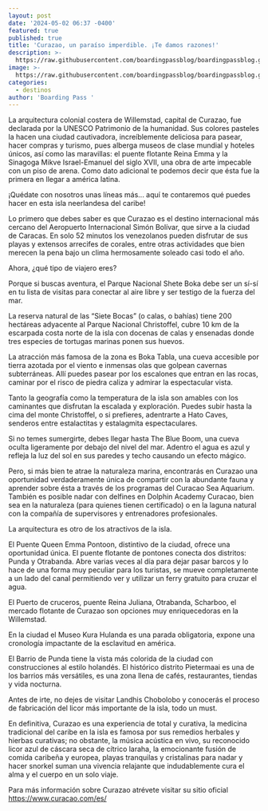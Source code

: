 ```yaml
---
layout: post
date: '2024-05-02 06:37 -0400'
featured: true
published: true
title: 'Curazao, un paraíso imperdible. ¡Te damos razones!'
description: >-
  https://raw.githubusercontent.com/boardingpassblog/boardingpassblog.github.io/main/assets/images/Willemstad-Curacao.jpg
image: >-
  https://raw.githubusercontent.com/boardingpassblog/boardingpassblog.github.io/main/assets/images/Willemstad-Curacao.jpg
categories:
  - destinos
author: 'Boarding Pass '
---
```

La arquitectura colonial costera de Willemstad, capital de Curazao, fue declarada por la UNESCO Patrimonio de la humanidad. Sus colores pasteles la hacen una ciudad cautivadora, increíblemente deliciosa para pasear, hacer compras y turismo, pues alberga museos de clase mundial y hoteles únicos, así como las maravillas: el puente flotante Reina Emma y la Sinagoga Mikve Israel-Emanuel del siglo XVII, una obra de arte impecable con un piso de arena. Como dato adicional te podemos decir que ésta fue la primera en llegar a américa latina. 

¡Quédate con nosotros unas líneas más... aquí te contaremos qué puedes hacer en esta isla neerlandesa del caribe! 

Lo primero que debes saber es que Curazao es el destino internacional más cercano del Aeropuerto Internacional Simón Bolívar, que sirve a la ciudad de Caracas. En solo 52 minutos los venezolanos pueden disfrutar de sus playas y extensos arrecifes de corales, entre otras actividades que bien merecen la pena bajo un clima hermosamente soleado casi todo el año.

Ahora, ¿qué tipo de viajero eres?

Porque si buscas aventura, el Parque Nacional Shete Boka debe ser un sí-sí en tu lista de visitas para conectar al aire libre y ser testigo de la fuerza del mar. 

La reserva natural de las “Siete Bocas” (o calas, o bahías) tiene 200 hectáreas adyacente al Parque Nacional Christoffel, cubre 10 km de la escarpada costa norte de la isla con docenas de calas y ensenadas donde tres especies de tortugas marinas ponen sus huevos. 

La atracción más famosa de la zona es Boka Tabla, una cueva accesible por tierra azotada por el viento e inmensas olas que golpean cavernas subterráneas. Allí puedes pasear por los escalones que entran en las rocas, caminar por el risco de piedra caliza y admirar la espectacular vista.

Tanto la geografía como la temperatura de la isla son amables con los caminantes que disfrutan la escalada y exploración. Puedes subir hasta la cima del monte Christoffel, o si prefieres, adentrarte a Hato Caves, senderos entre estalactitas y estalagmita espectaculares.

Si no temes sumergirte, debes llegar hasta The Blue Boom, una cueva oculta ligeramente por debajo del nivel del mar. Adentro el agua es azul y refleja la luz del sol en sus paredes y techo causando un efecto mágico.

Pero, si más bien te atrae la naturaleza marina, encontrarás en Curazao una oportunidad verdaderamente única de compartir con la abundante fauna y aprender sobre ésta a través de los programas del Curacao Sea Aquarium. También es posible nadar con delfines en Dolphin Academy Curacao, bien sea en la naturaleza (para quienes tienen certificado) o en la laguna natural con la compañía de supervisores y entrenadores profesionales. 

La arquitectura es otro de los atractivos de la isla. 

El Puente Queen Emma Pontoon, distintivo de la ciudad, ofrece una oportunidad única. El puente flotante de pontones conecta dos distritos: Punda y Otrabanda. Abre varias veces al día para dejar pasar barcos y lo hace de una forma muy peculiar para los turistas, se mueve completamente a un lado del canal permitiendo ver y utilizar un ferry gratuito para cruzar el agua.

El Puerto de cruceros, puente Reina Juliana, Otrabanda, Scharboo, el mercado flotante de Curazao son opciones muy enriquecedoras en la Willemstad. 

En la ciudad el Museo Kura Hulanda es una parada obligatoria, expone una cronología impactante de la esclavitud en américa. 

El Barrio de Punda tiene la vista más colorida de la ciudad con construcciones al estilo holandés. El histórico distrito Pietermaai es una de los barrios más versátiles, es una zona llena de cafés, restaurantes, tiendas y vida nocturna. 

Antes de irte, no dejes de visitar Landhis Chobolobo y conocerás el proceso de fabricación del licor más importante de la isla, todo un must.

En definitiva, Curazao es una experiencia de total y curativa, la medicina tradicional del caribe en la isla es famosa por sus remedios herbales y hierbas curativas; no obstante, la música acústica en vivo, su reconocido licor azul de cáscara seca de cítrico laraha, la emocionante fusión de comida caribeña y europea, playas tranquilas y cristalinas para nadar y hacer snorkel suman una vivencia relajante que indudablemente cura el alma y el cuerpo en un solo viaje.

Para más información sobre Curazao atrévete visitar su sitio oficial https://www.curacao.com/es/